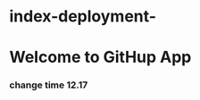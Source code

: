 # index-deployment-
<!doctypehtml >
<html>
<head>
  <title>Index-Deploy</title>
</head>
  <h1>Welcome to GitHup App</h1>
  <h3> change time 12.17 </h3>
</html>
